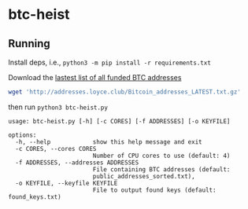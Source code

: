 # btc-heist


## Running

Install deps, i.e., `python3 -m pip install -r requirements.txt`

Download the [lastest list of all funded BTC addresses](http://addresses.loyce.club/)

```bash
wget 'http://addresses.loyce.club/Bitcoin_addresses_LATEST.txt.gz'
```

then run `python3 btc-heist.py`

```
usage: btc-heist.py [-h] [-c CORES] [-f ADDRESSES] [-o KEYFILE]

options:
  -h, --help            show this help message and exit
  -c CORES, --cores CORES
                        Number of CPU cores to use (default: 4)
  -f ADDRESSES, --addresses ADDRESSES
                        File containing BTC addresses (default:
                        public_addresses_sorted.txt),
  -o KEYFILE, --keyfile KEYFILE
                        File to output found keys (default: found_keys.txt)
```
